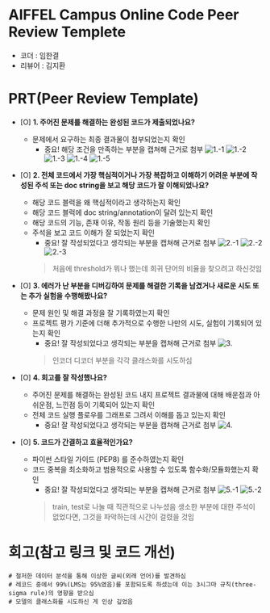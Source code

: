 # AIFFEL Campus Online Code Peer Review Templete
- 코더 : 임한결
- 리뷰어 : 김지환


# PRT(Peer Review Template)
- [Ο]  **1. 주어진 문제를 해결하는 완성된 코드가 제출되었나요?**
    - 문제에서 요구하는 최종 결과물이 첨부되었는지 확인
        - 중요! 해당 조건을 만족하는 부분을 캡쳐해 근거로 첨부
        ![1.-1](Peer_Review_Image/1.-1.png)
        ![1.-2](Peer_Review_Image/1.-2.png)
        ![1.-3](Peer_Review_Image/1.-3.png)
        ![1.-4](Peer_Review_Image/1.-4.png)
        ![1.-5](Peer_Review_Image/1.-5.png)
    
- [Ο]  **2. 전체 코드에서 가장 핵심적이거나 가장 복잡하고 이해하기 어려운 부분에 작성된 
주석 또는 doc string을 보고 해당 코드가 잘 이해되었나요?**
    - 해당 코드 블럭을 왜 핵심적이라고 생각하는지 확인
    - 해당 코드 블럭에 doc string/annotation이 달려 있는지 확인
    - 해당 코드의 기능, 존재 이유, 작동 원리 등을 기술했는지 확인
    - 주석을 보고 코드 이해가 잘 되었는지 확인
        - 중요! 잘 작성되었다고 생각되는 부분을 캡쳐해 근거로 첨부
        ![2.-1](Peer_Review_Image/2.-1.png)
        ![2.-2](Peer_Review_Image/2.-2.png)
        ![2.-3](Peer_Review_Image/2.-3.png)
        >처음에 threshold가 뭐나 했는데 희귀 단어의 비율을 찾으려고 하신것임
        
- [Ο]  **3. 에러가 난 부분을 디버깅하여 문제를 해결한 기록을 남겼거나
새로운 시도 또는 추가 실험을 수행해봤나요?**
    - 문제 원인 및 해결 과정을 잘 기록하였는지 확인
    - 프로젝트 평가 기준에 더해 추가적으로 수행한 나만의 시도, 
    실험이 기록되어 있는지 확인
        - 중요! 잘 작성되었다고 생각되는 부분을 캡쳐해 근거로 첨부
        ![3.](Peer_Review_Image/3..png)
        >인코더 디코더 부분을 각각 클래스화를 시도하심
        
- [Ο]  **4. 회고를 잘 작성했나요?**
    - 주어진 문제를 해결하는 완성된 코드 내지 프로젝트 결과물에 대해
    배운점과 아쉬운점, 느낀점 등이 기록되어 있는지 확인
    - 전체 코드 실행 플로우를 그래프로 그려서 이해를 돕고 있는지 확인
        - 중요! 잘 작성되었다고 생각되는 부분을 캡쳐해 근거로 첨부
        ![4.](Peer_Review_Image/4..png)
        
- [Ο]  **5. 코드가 간결하고 효율적인가요?**
    - 파이썬 스타일 가이드 (PEP8) 를 준수하였는지 확인
    - 코드 중복을 최소화하고 범용적으로 사용할 수 있도록 함수화/모듈화했는지 확인
        - 중요! 잘 작성되었다고 생각되는 부분을 캡쳐해 근거로 첨부
        ![5.-1](Peer_Review_Image/5.-1.png)
        ![5.-2](Peer_Review_Image/5.-2.png)
        >train, test로 나눌 때 직관적으로 나누셨음
        >생소한 부분에 대한 주석이 없었다면, 그것을 파악하는데 시간이 걸렸을 것임


# 회고(참고 링크 및 코드 개선)
```
# 철저한 데이터 분석을 통해 이상한 글씨(외래 언어)를 발견하심
# 레코드 중에서 99%(LMS는 95%였음)를 포함되도록 하셨는데 이는 3시그마 규칙(three-sigma rule)의 영향을 받으심
# 모델의 클래스화를 시도하신 게 인상 깊었음
```
